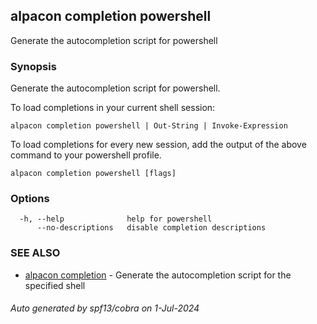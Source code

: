## alpacon completion powershell

Generate the autocompletion script for powershell

### Synopsis

Generate the autocompletion script for powershell.

To load completions in your current shell session:

	alpacon completion powershell | Out-String | Invoke-Expression

To load completions for every new session, add the output of the above command
to your powershell profile.


```
alpacon completion powershell [flags]
```

### Options

```
  -h, --help              help for powershell
      --no-descriptions   disable completion descriptions
```

### SEE ALSO

* [alpacon completion](alpacon_completion.md)	 - Generate the autocompletion script for the specified shell

###### Auto generated by spf13/cobra on 1-Jul-2024
